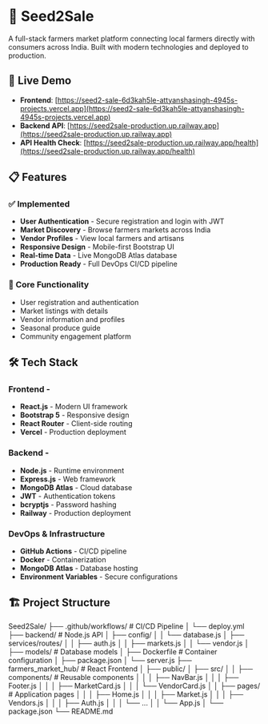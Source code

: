 # 🌾 Seed2Sale

A full-stack farmers market platform connecting local farmers directly with consumers across India. Built with modern technologies and deployed to production.

## 🚀 Live Demo

- **Frontend**: [https://seed2-sale-6d3kah5le-attyanshasingh-4945s-projects.vercel.app](https://seed2-sale-6d3kah5le-attyanshasingh-4945s-projects.vercel.app)
- **Backend API**: [https://seed2sale-production.up.railway.app](https://seed2sale-production.up.railway.app)
- **API Health Check**: [https://seed2sale-production.up.railway.app/health](https://seed2sale-production.up.railway.app/health)

## 📋 Features

### ✅ Implemented
- **User Authentication** - Secure registration and login with JWT
- **Market Discovery** - Browse farmers markets across India
- **Vendor Profiles** - View local farmers and artisans
- **Responsive Design** - Mobile-first Bootstrap UI
- **Real-time Data** - Live MongoDB Atlas database
- **Production Ready** - Full DevOps CI/CD pipeline

### 🎯 Core Functionality
- User registration and authentication
- Market listings with details
- Vendor information and profiles
- Seasonal produce guide
- Community engagement platform

## 🛠️ Tech Stack

### Frontend -
- **React.js** - Modern UI framework
- **Bootstrap 5** - Responsive design
- **React Router** - Client-side routing
- **Vercel** - Production deployment

### Backend -
- **Node.js** - Runtime environment
- **Express.js** - Web framework
- **MongoDB Atlas** - Cloud database
- **JWT** - Authentication tokens
- **bcryptjs** - Password hashing
- **Railway** - Production deployment

### DevOps & Infrastructure
- **GitHub Actions** - CI/CD pipeline
- **Docker** - Containerization
- **MongoDB Atlas** - Database hosting
- **Environment Variables** - Secure configurations

## 🏗️ Project Structure
Seed2Sale/
├── .github/workflows/ # CI/CD Pipeline
│ └── deploy.yml
├── backend/ # Node.js API
│ ├── config/
│ │ └── database.js
│ ├── services/routes/
│ │ ├── auth.js
│ │ ├── markets.js
│ │ └── vendor.js
│ ├── models/ # Database models
│ ├── Dockerfile # Container configuration
│ ├── package.json
│ └── server.js
├── farmers_market_hub/ # React Frontend
│ ├── public/
│ ├── src/
│ │ ├── components/ # Reusable components
│ │ │ ├── NavBar.js
│ │ │ ├── Footer.js
│ │ │ ├── MarketCard.js
│ │ │ └── VendorCard.js
│ │ ├── pages/ # Application pages
│ │ │ ├── Home.js
│ │ │ ├── Market.js
│ │ │ ├── Vendors.js
│ │ │ ├── Auth.js
│ │ │ └── ...
│ │ └── App.js
│ └── package.json
└── README.md
